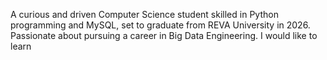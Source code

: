 A curious and driven Computer Science student skilled in Python programming and MySQL, set to graduate from REVA University in 2026. Passionate about pursuing a career in Big Data Engineering.
I would like to learn